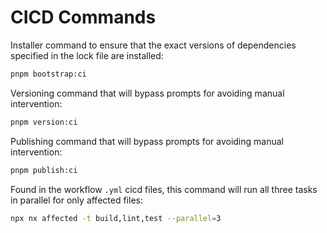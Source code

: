 # CICD Commands

Installer command to ensure that the exact versions of dependencies specified in the lock file are installed:

```bash
pnpm bootstrap:ci
```

Versioning command that will bypass prompts for avoiding manual intervention:

```bash
pnpm version:ci
```

Publishing command that will bypass prompts for avoiding manual intervention:

```bash
pnpm publish:ci
```

Found in the workflow `.yml` cicd files, this command will run all three tasks in parallel for only affected files:

```bash
npx nx affected -t build,lint,test --parallel=3
```
